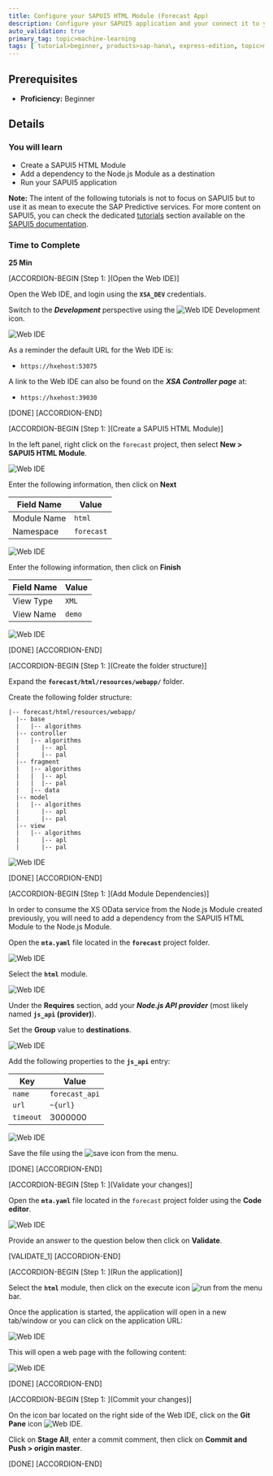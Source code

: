 ```yaml
---
title: Configure your SAPUI5 HTML Module (Forecast App)
description: Configure your SAPUI5 application and your connect it to your SAP HANA XS OData service to consume your `Movielens` recommendations
auto_validation: true
primary_tag: topic>machine-learning
tags: [ tutorial>beginner, products>sap-hana\, express-edition, topic>machine-learning, topic>sapui5 ]
---
```


## Prerequisites
 - **Proficiency:** Beginner

## Details
### You will learn
 - Create a SAPUI5 HTML Module
 - Add a dependency to the Node.js Module as a destination
 - Run your SAPUI5 application

**Note:** The intent of the following tutorials is not to focus on SAPUI5 but to use it as mean to execute the SAP Predictive services.
For more content on SAPUI5, you can check the dedicated <a href="https://sapui5.hana.ondemand.com/#/topic/3da5f4be63264db99f2e5b04c5e853db" target="new">tutorials</a> section available on the <a href="https://sapui5.hana.ondemand.com" target="new">SAPUI5 documentation</a>.

### Time to Complete
**25 Min**

[ACCORDION-BEGIN [Step 1: ](Open the Web IDE)]

Open the Web IDE, and login using the **`XSA_DEV`** credentials.

Switch to the ***Development*** perspective using the ![Web IDE Development](00-development.png) icon.

![Web IDE](01-01.png)

As a reminder the default URL for the Web IDE is:

 - `https://hxehost:53075`

A link to the Web IDE can also be found on the ***XSA Controller page*** at:

- `https://hxehost:39030`

[DONE]
[ACCORDION-END]

[ACCORDION-BEGIN [Step 1: ](Create a SAPUI5 HTML Module)]

In the left panel, right click on the `forecast` project, then select **New > SAPUI5 HTML Module**.

![Web IDE](02-01.png)

Enter the following information, then click on **Next**

Field Name          | Value
------------------- | --------------
Module Name         | `html`
Namespace           | `forecast`

![Web IDE](02-02.png)

Enter the following information, then click on **Finish**

Field Name          | Value
------------------- | --------------
View Type           | `XML`
View Name           | `demo`

![Web IDE](02-03.png)

[DONE]
[ACCORDION-END]

[ACCORDION-BEGIN [Step 1: ](Create the folder structure)]

Expand the **`forecast/html/resources/webapp/`** folder.

Create the following folder structure:

```
|-- forecast/html/resources/webapp/
  |-- base
  |   |-- algorithms
  |-- controller
  |   |-- algorithms
  |      |-- apl
  |      |-- pal
  |-- fragment
  |   |-- algorithms
  |   |  |-- apl
  |   |  |-- pal
  |   |-- data
  |-- model
  |   |-- algorithms
  |      |-- apl
  |      |-- pal
  |-- view
  |   |-- algorithms
  |      |-- apl
  |      |-- pal
```

![Web IDE](03-01.png)

[DONE]
[ACCORDION-END]

[ACCORDION-BEGIN [Step 1: ](Add Module Dependencies)]

In order to consume the XS OData service from the Node.js Module created previously, you will need to add a dependency from the SAPUI5 HTML Module to the Node.js Module.

Open the **`mta.yaml`** file located in the **`forecast`** project folder.

![Web IDE](04-01.png)

Select the **`html`** module.

![Web IDE](04-02.png)

Under the **Requires** section, add your ***Node.js API provider*** (most likely named **`js_api` (provider)**).

Set the **Group** value to **destinations**.

![Web IDE](04-03.png)

Add the following properties to the **`js_api`** entry:

Key                 | Value
------------------- | --------------
`name`              | `forecast_api`
`url`               | `~{url}`
`timeout`           | 3000000

![Web IDE](04-04.png)

Save the file using the ![save](00-save.png) icon from the menu.

[DONE]
[ACCORDION-END]

[ACCORDION-BEGIN [Step 1: ](Validate your changes)]

Open the **`mta.yaml`** file located in the `forecast` project folder using the **Code editor**.

![Web IDE](12-01.png)

Provide an answer to the question below then click on **Validate**.

[VALIDATE_1]
[ACCORDION-END]

[ACCORDION-BEGIN [Step 1: ](Run the application)]

Select the **`html`** module, then click on the execute icon ![run](00-run.png) from the menu bar.

Once the application is started, the application will open in a new tab/window or you can click on the application URL:

![Web IDE](13-01.png)

This will open a web page with the following content:

![Web IDE](13-02.png)

[DONE]
[ACCORDION-END]

[ACCORDION-BEGIN [Step 1: ](Commit your changes)]

On the icon bar located on the right side of the Web IDE, click on the **Git Pane** icon ![Web IDE](00-webide-git.png).

Click on **Stage All**, enter a commit comment, then click on **Commit and Push > origin master**.

[DONE]
[ACCORDION-END]
